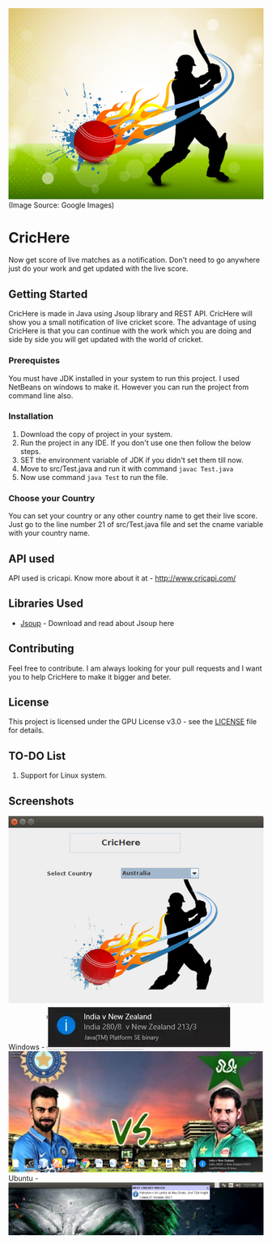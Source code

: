 ![](images/cricimage1.jpg?raw=true)
(Image Source: Google Images)

# CricHere
Now get score of live matches as a notification. Don't need to go anywhere just do your work and get updated with the live score.

## Getting Started
CricHere is made in Java using Jsoup library and REST API. CricHere will show you a small notification of live cricket score. The advantage of using CricHere is that you can continue with the work which you are doing and side by side you will get updated with the world of cricket. 

### Prerequistes
You must have JDK installed in your system to run this project. I used NetBeans on windows to make it. However you can run the project from command line also.

### Installation
1. Download the copy of project in your system.
2. Run the project in any IDE. If you don't use one then follow the below steps.
2. SET the environment variable of JDK if you didn't set them till now.
3. Move to src/Test.java and run it with command 
`javac Test.java`
4. Now use command
`java Test`
to run the file.

### Choose your Country
You can set your country or any other country name to get their live score. Just go to the line number 21 of src/Test.java file and set the cname variable with your country name. 

## API used
API used is cricapi. Know more about it at - http://www.cricapi.com/

## Libraries Used
* [Jsoup](https://jsoup.org/download) - Download and read about Jsoup here

## Contributing
Feel free to contribute. I am always looking for your pull requests and I want you to help CricHere to make it bigger and beter.

## License
This project is licensed under the GPU License v3.0 - see the [LICENSE](LICENSE) file for details.

## TO-DO List
1. Support for Linux system.

## Screenshots
![](images/inputIMAGE.png?raw=true)
Windows - 
![](images/toolbar2.png?raw=true)
![](images/desktop3.png?raw=true)
Ubuntu - 
![](images/ubuntu-notif-crichere.png?raw=true)
